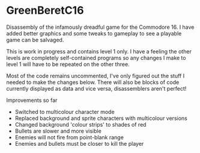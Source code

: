 # GreenBeretC16
Disassembly of the infamously dreadful game for the Commodore 16. I have added better graphics and some tweaks to gameplay to see a playable game can be salvaged.

This is work in progress and contains level 1 only. I have a feeling the other levels are completely self-contained programs so any changes I make to level 1 will have to be repeated on the other three.

Most of the code remains uncommented, I've only figured out the stuff I needed to make the changes below. There will also be blocks of code currently displayed as data and vice versa, disassemblers aren't perfect!

Improvements so far

* Switched to multicolour character mode
* Replaced background and sprite characters with multicolour versions
* Changed background 'colour strips' to shades of red
* Bullets are slower and more visible
* Enemies will not fire from point-blank range
* Enemies and bullets must be closer to kill the player

